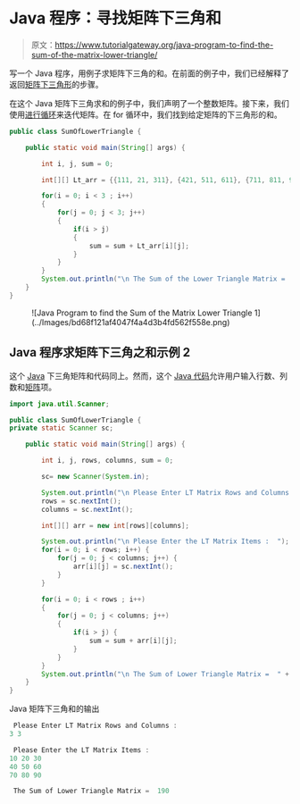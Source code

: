 # Java 程序：寻找矩阵下三角和

> 原文：<https://www.tutorialgateway.org/java-program-to-find-the-sum-of-the-matrix-lower-triangle/>

写一个 Java 程序，用例子求矩阵下三角的和。在前面的例子中，我们已经解释了返回[矩阵下三角形](https://www.tutorialgateway.org/java-program-to-display-matrix-lower-triangle/)的步骤。

在这个 Java 矩阵下三角求和的例子中，我们声明了一个整数矩阵。接下来，我们使用[进行循环](https://www.tutorialgateway.org/java-for-loop/)来迭代矩阵。在 for 循环中，我们找到给定矩阵的下三角形的和。

```java
public class SumOfLowerTriangle {

	public static void main(String[] args) {

		int i, j, sum = 0;

		int[][] Lt_arr = {{111, 21, 311}, {421, 511, 611}, {711, 811, 911}};

		for(i = 0; i < 3 ; i++)
		{
			for(j = 0; j < 3; j++)
			{
				if(i > j) 
				{
					sum = sum + Lt_arr[i][j];
				}
			}
		}
		System.out.println("\n The Sum of the Lower Triangle Matrix =  " + sum);
	}
}
```

<figure class="wp-block-image size-large">![Java Program to find the Sum of the Matrix Lower Triangle 1](../Images/bd68f121af4047f4a4d3b4fd562f558e.png)</figure>

## Java 程序求矩阵下三角之和示例 2

这个 [Java](https://www.tutorialgateway.org/java-tutorial/) 下三角矩阵和代码同上。然而，这个 [Java 代码](https://www.tutorialgateway.org/learn-java-programs/)允许用户输入行数、列数和[矩阵](https://www.tutorialgateway.org/two-dimensional-array-in-java/)项。

```java
import java.util.Scanner;

public class SumOfLowerTriangle {
private static Scanner sc;

	public static void main(String[] args) {

		int i, j, rows, columns, sum = 0;

		sc= new Scanner(System.in);

		System.out.println("\n Please Enter LT Matrix Rows and Columns :  ");
		rows = sc.nextInt();
		columns = sc.nextInt();

		int[][] arr = new int[rows][columns];

		System.out.println("\n Please Enter the LT Matrix Items :  ");
		for(i = 0; i < rows; i++) {
			for(j = 0; j < columns; j++) {
				arr[i][j] = sc.nextInt();
			}		
		}

		for(i = 0; i < rows ; i++)
		{
			for(j = 0; j < columns; j++)
			{
				if(i > j) {
					sum = sum + arr[i][j];
				}
			}
		}
		System.out.println("\n The Sum of Lower Triangle Matrix =  " + sum);
	}
}
```

Java 矩阵下三角和的输出

```java
 Please Enter LT Matrix Rows and Columns :  
3 3

 Please Enter the LT Matrix Items :  
10 20 30
40 50 60
70 80 90

 The Sum of Lower Triangle Matrix =  190
```